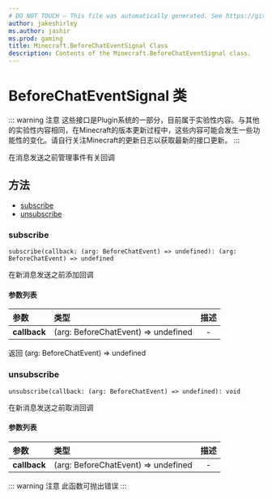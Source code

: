 ```yaml
---
# DO NOT TOUCH — This file was automatically generated. See https://github.com/Mojang/MinecraftScriptingApiDocsGenerator to modify descriptions, examples, etc.
author: jakeshirley
ms.author: jashir
ms.prod: gaming
title: Minecraft.BeforeChatEventSignal Class
description: Contents of the Minecraft.BeforeChatEventSignal class.
---
```

# BeforeChatEventSignal 类

::: warning 注意
这些接口是Plugin系统的一部分，目前属于实验性内容。与其他的实验性内容相同，在Minecraft的版本更新过程中，这些内容可能会发生一些功能性的变化。请自行关注Minecraft的更新日志以获取最新的接口更新。
:::

在消息发送之前管理事件有关回调

## 方法

- [subscribe](#subscribe)
- [unsubscribe](#unsubscribe)

### **subscribe**

`subscribe(callback: (arg: BeforeChatEvent) => undefined): (arg: BeforeChatEvent) => undefined`

在新消息发送之前添加回调

#### 参数列表

| 参数               | 类型                                | 描述 |
| :----------------- | :---------------------------------- | :--: |
| **callback** | (arg: BeforeChatEvent) => undefined |  -  |

返回 (arg: BeforeChatEvent) => undefined

### **unsubscribe**

`unsubscribe(callback: (arg: BeforeChatEvent) => undefined): void`

在新消息发送之前取消回调

#### 参数列表

| 参数               | 类型                                | 描述 |
| :----------------- | :---------------------------------- | :--: |
| **callback** | (arg: BeforeChatEvent) => undefined |  -  |

::: warning 注意
此函数可抛出错误
:::
